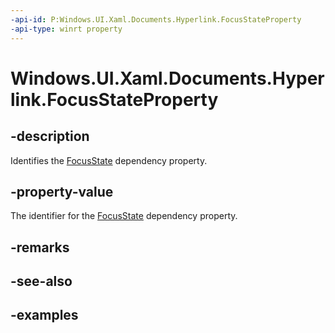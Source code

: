 ```yaml
---
-api-id: P:Windows.UI.Xaml.Documents.Hyperlink.FocusStateProperty
-api-type: winrt property
---
```


<!-- Property syntax.
public DependencyProperty FocusStateProperty { get; }
-->

# Windows.UI.Xaml.Documents.Hyperlink.FocusStateProperty

## -description
Identifies the [FocusState](hyperlink_focusstate.md) dependency property.



## -property-value
The identifier for the [FocusState](hyperlink_focusstate.md) dependency property.

## -remarks

## -see-also

## -examples

